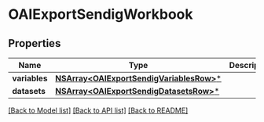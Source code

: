 # OAIExportSendigWorkbook

## Properties
Name | Type | Description | Notes
------------ | ------------- | ------------- | -------------
**variables** | [**NSArray&lt;OAIExportSendigVariablesRow&gt;***](OAIExportSendigVariablesRow.md) |  | [optional] 
**datasets** | [**NSArray&lt;OAIExportSendigDatasetsRow&gt;***](OAIExportSendigDatasetsRow.md) |  | [optional] 

[[Back to Model list]](../README.md#documentation-for-models) [[Back to API list]](../README.md#documentation-for-api-endpoints) [[Back to README]](../README.md)


